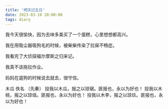 ```yaml
---
title: '明天过生日'
date: 2023-03-10 20:00:00
tags: diary
---
```

我今天很愉快，因为去味多美买了一个蛋糕，心里想想都高兴。

我在用吸尘器吸狗毛的时候，被柴柴传染了拉屎不畅症。

我看完了大侦探福尔摩斯之归来记。

我真不该拖拉作业。

妈妈在遛狗的时候说去就去，很守信。

木瓜
佚名 〔先秦〕
投我以木瓜，报之以琼琚。匪报也，永以为好也！
投我以木桃，报之以琼瑶。匪报也，永以为好也！
投我以木李，报之以琼玖。匪报也，永以为好也！
